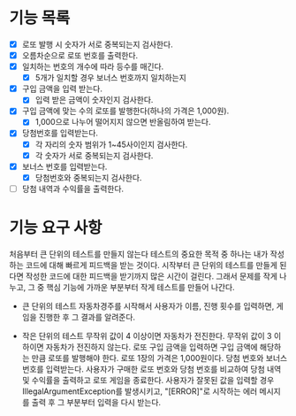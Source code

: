 # 기능 목록

- [x] 로또 발행 시 숫자가 서로 중복되는지 검사한다.
- [x] 오름차순으로 로또 번호를 출력한다.
- [x] 일치하는 번호의 개수에 따라 등수를 매긴다.
    - [x] 5개가 일치할 경우 보너스 번호까지 일치하는지
-[x] 구입 금액을 입력 받는다.
   -[x] 입력 받은 금액이 숫자인지 검사한다.
- [x] 구입 금액에 맞는 수의 로또를 발행한다(하나의 가격은 1,000원).
    - [x] 1,000으로 나누어 떨어지지 않으면 반올림하여 받는다.
- [x] 당첨번호를 입력받는다.
    -[x] 각 자리의 숫자 범위가 1~45사이인지 검사한다.
    -[x] 각 숫자가 서로 중복되는지 검사한다.
- [x] 보너스 번호를 입력받는다.
    -[x] 당첨번호와 중복되는지 검사한다.
- [ ] 당첨 내역과 수익률을 출력한다.

# 기능 요구 사항

처음부터 큰 단위의 테스트를 만들지 않는다
테스트의 중요한 목적 중 하나는 내가 작성하는 코드에 대해 빠르게 피드백을 받는 것이다.
시작부터 큰 단위의 테스트를 만들게 된다면 작성한 코드에 대한 피드백을 받기까지 많은 시간이 걸린다.
그래서 문제를 작게 나누고, 그 중 핵심 기능에 가까운 부분부터 작게 테스트를 만들어 나간다.

- 큰 단위의 테스트
  자동차경주를 시작해서 사용자가 이름, 진행 횟수를 입력하면, 게임을 진행한 후 그 결과를 알려준다.

- 작은 단위의 테스트
  무작위 값이 4 이상이면 자동차가 전진한다.
  무작위 값이 3 이하이면 자동차가 전진하지 않는다.
  로또 구입 금액을 입력하면 구입 금액에 해당하는 만큼 로또를 발행해야 한다.
  로또 1장의 가격은 1,000원이다.
  당첨 번호와 보너스 번호를 입력받는다.
  사용자가 구매한 로또 번호와 당첨 번호를 비교하여 당첨 내역 및 수익률을 출력하고 로또 게임을 종료한다.
  사용자가 잘못된 값을 입력할 경우 IllegalArgumentException를 발생시키고,
  "[ERROR]"로 시작하는 에러 메시지를 출력 후 그 부분부터 입력을 다시 받는다.